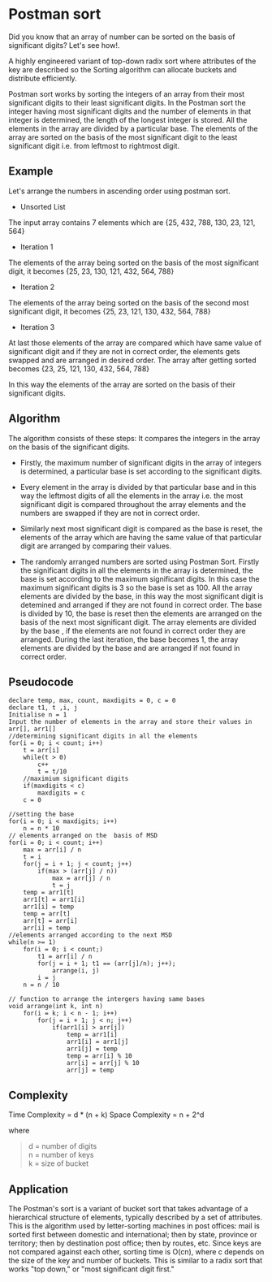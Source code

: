 # Postman sort

Did you know that an array of number can be sorted on the basis of significant digits? Let's see how!.

A highly engineered variant of top-down radix sort where attributes of the key are described so the Sorting algorithm can allocate buckets and distribute efficiently.

Postman sort works by sorting the integers of an array from their most significant digits to their least significant digits. In the Postman sort the integer having most significant digits and the number of elements in that integer is determined, the length of the longest integer is stored. All the elements in the array are divided by a particular base. The elements of the array are sorted on the basis of the most significant digit to the least significant digit i.e. from leftmost to rightmost digit.

## Example

Let's arrange the numbers in ascending order using postman sort.

- Unsorted List

The input array contains 7 elements which are {25, 432, 788, 130, 23, 121, 564}

- Iteration 1

The elements of the array being sorted on the basis of the most significant digit, it becomes {25, 23, 130, 121, 432, 564, 788}

- Iteration 2

The elements of the array being sorted on the basis of the second most significant digit, it becomes {25, 23, 121, 130, 432, 564, 788}

- Iteration 3

At last those elements of the array are compared which have same value of significant digit and if they are not in correct
order, the elements gets swapped and are arranged in desired order. The array after getting sorted becomes
{23, 25, 121, 130, 432, 564, 788}

In this way the elements of the array are sorted on the basis of their significant digits.

## Algorithm

The algorithm consists of these steps: It compares the integers in the array on the basis of the significant digits.

- Firstly, the maximum number of significant digits in the array of integers is determined, a particular base is set according to the significant digits.

- Every element in the array is divided by that particular base and in this way the leftmost digits of all the elements in the array i.e. the most significant digit is compared throughout the array elements and the numbers are swapped if they are not in correct order.

- Similarly next most significant digit is compared as the base is reset, the elements of the array which are having the same value of that particular digit are arranged by comparing their values.

- The randomly arranged numbers are sorted using Postman Sort.
Firstly the significant digits in all the elements in the array is determined, the base is set according to the maximum significant digits. In this case the maximum significant digits is 3 so the base is set as 100. All the array elements are divided by the base, in this way the most significant digit is detemined and arranged if they are not found in correct order. The base is divided by 10, the base is reset then the elements are arranged on the basis of the next most significant digit. The array elements are divided by the base , if the elements are not found in correct order they are arranged. During the last iteration, the base becomes 1, the array elements are divided by the base and are arranged if not found in correct order.

## Pseudocode
```
declare temp, max, count, maxdigits = 0, c = 0
declare t1, t ,i, j
Initialise n = 1
Input the number of elements in the array and store their values in arr[], arr1[]
//determining significant digits in all the elements 
for(i = 0; i < count; i++)
    t = arr[i]
    while(t > 0)
        c++
        t = t/10
    //maximium significant digits
    if(maxdigits < c)
        maxdigits = c
    c = 0
    
//setting the base
for(i = 0; i < maxdigits; i++)
    n = n * 10
// elements arranged on the  basis of MSD
for(i = 0; i < count; i++)
    max = arr[i] / n
    t = i
    for(j = i + 1; j < count; j++)
        if(max > (arr[j] / n))
            max = arr[j] / n
            t = j       
    temp = arr1[t]
    arr1[t] = arr1[i]
    arr1[i] = temp
    temp = arr[t]
    arr[t] = arr[i]
    arr[i] = temp
//elements arranged according to the next MSD    
while(n >= 1)
    for(i = 0; i < count;)
        t1 = arr[i] / n
        for(j = i + 1; t1 == (arr[j]/n); j++);
            arrange(i, j)
        i = j
    n = n / 10
              
// function to arrange the intergers having same bases              
void arrange(int k, int n)
    for(i = k; i < n - 1; i++)
        for(j = i + 1; j < n; j++)
            if(arr1[i] > arr[j])
                temp = arr1[i]
                arr1[i] = arr1[j]
                arr1[j] = temp
                temp = arr[i] % 10
                arr[i] = arr[j] % 10
                arr[j] = temp
```
## Complexity 

   Time Complexity = d * (n + k)
   Space Complexity = n + 2^d

where
>d = number of digits<br/>
>n = number of keys<br/>
>k = size of bucket<br/>

## Application

The Postman's sort is a variant of bucket sort that takes advantage of a hierarchical structure of elements, typically described by a set of attributes. This is the algorithm used by letter-sorting machines in post offices: mail is sorted first between domestic and international; then by state, province or territory; then by destination post office; then by routes, etc. Since keys are not compared against each other, sorting time is O(cn), where c depends on the size of the key and number of buckets. This is similar to a radix sort that works "top down," or "most significant digit first."


